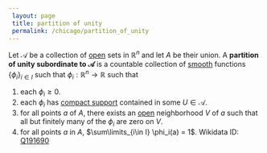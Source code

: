 ```yaml
---
 layout: page
 title: partition of unity
 permalink: /chicago/partition_of_unity
---
```

Let $\mathcal A$ be a collection of [open](https://defsmath.github.io/DefsMath/open) sets in $\mathbb R^n$ and let $A$ be their union. A **partition of unity subordinate to $\mathcal A$** is a countable collection of [smooth](https://defsmath.github.io/DefsMath/smooth) functions $\{\phi_i\}_{i\in I}$ such that $\phi_i:\mathbb R^n \to \mathbb R$ such that 
1. each $\phi_i \geq 0$.
2. each $\phi_i$ has [compact support](https://defsmath.github.io/DefsMath/compact_support) contained in some $U \in \mathcal A$.
3. for all points $a$ of $A$, there exists an [open](https://defsmath.github.io/DefsMath/open) neighborhood $V$ of $a$ such that all but finitely many of the $\phi_i$ are zero on $V$.
4. for all points $a$ in $A$, $\sum\limits_{i\in I} \phi_i(a) = 1$.
Wikidata ID: [Q191690](https://www.wikidata.org/wiki/Q191690)